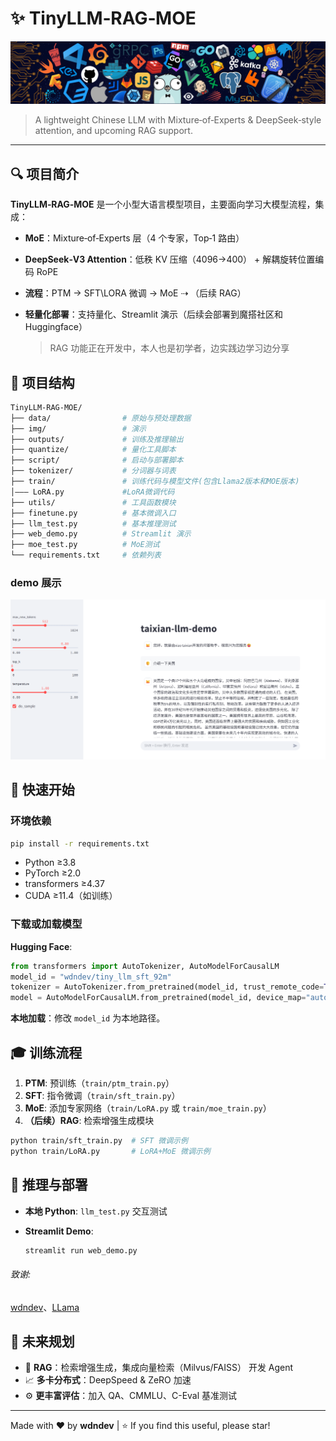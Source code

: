 # ✨ TinyLLM‑RAG‑MOE

![](img/icon.png)

> A lightweight Chinese LLM with Mixture‑of‑Experts & DeepSeek‑style attention, and upcoming RAG support.

---

## 🔍 项目简介

**TinyLLM‑RAG‑MOE** 是一个小型大语言模型项目，主要面向学习大模型流程，集成：

- **MoE**：Mixture‑of‑Experts 层（4 个专家，Top‑1 路由）
- **DeepSeek‑V3 Attention**：低秩 KV 压缩（4096→400） + 解耦旋转位置编码 RoPE
- **流程**：PTM → SFT\LORA 微调 → MoE ⇢ （后续 RAG）
- **轻量化部署**：支持量化、Streamlit 演示（后续会部署到魔搭社区和 Huggingface）

  > RAG 功能正在开发中，本人也是初学者，边实践边学习边分享

## 📁 项目结构

```bash
TinyLLM-RAG-MOE/
├── data/                # 原始与预处理数据
├── img/                 # 演示
├── outputs/             # 训练及推理输出
├── quantize/            # 量化工具脚本
├── script/              # 启动与部署脚本
├── tokenizer/           # 分词器与词表
├── train/               # 训练代码与模型文件(包含Llama2版本和MOE版本)
│——— LoRA.py             #LoRA微调代码
├── utils/               # 工具函数模块
├── finetune.py          # 基本微调入口
├── llm_test.py          # 基本推理测试
├── web_demo.py          # Streamlit 演示
├── moe_test.py          # MoE测试
└── requirements.txt     # 依赖列表
```

### demo 展示

![](img/demo.png)

## 🚀 快速开始

### 环境依赖

```bash
pip install -r requirements.txt
```

- Python ≥3.8
- PyTorch ≥2.0
- transformers ≥4.37
- CUDA ≥11.4（如训练）

### 下载或加载模型

**Hugging Face**:

```python
from transformers import AutoTokenizer, AutoModelForCausalLM
model_id = "wdndev/tiny_llm_sft_92m"
tokenizer = AutoTokenizer.from_pretrained(model_id, trust_remote_code=True)
model = AutoModelForCausalLM.from_pretrained(model_id, device_map="auto", trust_remote_code=True)
```

**本地加载**：修改 `model_id` 为本地路径。

## 🎓 训练流程

1. **PTM**: 预训练（`train/ptm_train.py`）
2. **SFT**: 指令微调（`train/sft_train.py`）
3. **MoE**: 添加专家网络（`train/LoRA.py` 或 `train/moe_train.py`）
4. **（后续）RAG**: 检索增强生成模块

```bash
python train/sft_train.py  # SFT 微调示例
python train/LoRA.py       # LoRA+MoE 微调示例
```

## 🤖 推理与部署

- **本地 Python**: `llm_test.py` 交互测试
- **Streamlit Demo**:

  ```bash
  streamlit run web_demo.py
  ```

###### 致谢:

[wdndev](https://github.com/wdndev/tiny-llm-zh/tree/llama2_torch)、[LLama](https://github.com/meta-llama/llama)

## 🔧 未来规划

- 🌟 **RAG**：检索增强生成，集成向量检索（Milvus/FAISS） 开发 Agent
- 📈 **多卡分布式**：DeepSpeed & ZeRO 加速
- ⚙️ **更丰富评估**：加入 QA、CMMLU、C-Eval 基准测试

---

Made with ❤️ by **wdndev** | ⭐️ If you find this useful, please star!

